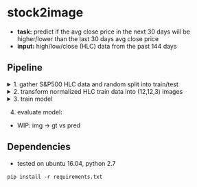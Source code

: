 # stock2image
* __task:__ predict if the avg close price in the next 30 days will be higher/lower than the last 30 days avg close price
* __input:__ high/low/close (HLC) data from the past 144 days

## Pipeline
<details><summary>1. gather S&P500 HLC data and random split into train/test</summary>
<p>
  
```console
* Retrieving S&P500 data..
** 404 train symbols - 101 test symbols
```

</p>
</details>

<details><summary>2. transform normalized HLC train data into (12,12,3) images</summary>
<p>
  
<img src="./res/create-samples.gif" width="500" height="375" />

</p>
</details>

<details><summary>3. train model</summary>
<p>
  
<img src="./res/train.gif" width="500" height="375" />

</p>
</details>

4. evaluate model:
* WIP: img -> gt vs pred

## Dependencies
* tested on ubuntu 16.04, python 2.7
```
pip install -r requirements.txt
```
